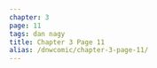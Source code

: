 ```yaml
---
chapter: 3
page: 11
tags: dan nagy
title: Chapter 3 Page 11
alias: /dnwcomic/chapter-3-page-11/
---
```

